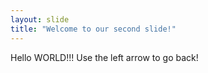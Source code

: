 ```yaml
---
layout: slide
title: "Welcome to our second slide!"
---
```

Hello WORLD!!!
Use the left arrow to go back!
